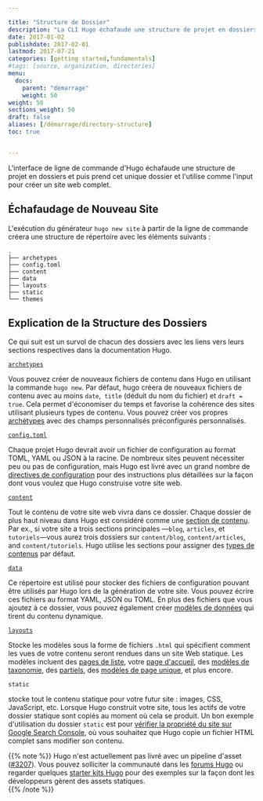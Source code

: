 ```yaml
---

title: "Structure de Dossier"
description: "La CLI Hugo échafaude une structure de projet en dossiers et puis prend cet unique dossier et l'utilise comme l'input pour créer un site web complet."
date: 2017-01-02
publishdate: 2017-02-01
lastmod: 2017-07-21
categories: [getting started,fundamentals]
#tags: [source, organization, directories]
menu:
  docs:
    parent: "demarrage"
    weight: 50
weight: 50
sections_weight: 50
draft: false
aliases: [/démarrage/directory-structure]
toc: true


---
```


L'interface de ligne de commande d'Hugo échafaude une structure de projet en dossiers et puis prend cet unique dossier et l'utilise comme l'input pour créer un site web complet.

## Échafaudage de Nouveau Site
L'exécution du générateur `hugo new site` à partir de la ligne de commande créera une structure de répertoire avec les éléments suivants :  

    .
    ├── archetypes
    ├── config.toml
    ├── content
    ├── data
    ├── layouts
    ├── static
    └── themes
    

## Explication de la Structure des Dossiers

Ce qui suit est un survol de chacun des dossiers avec les liens vers leurs sections respectives dans la documentation Hugo.

[`archetypes`](/gestion-contenu/archetypes/)

Vous pouvez créer de nouveaux fichiers de contenu dans Hugo en utilisant la commande `hugo new`. Par défaut, hugo créera de nouveaux fichiers de contenu avec au moins `date`,` title` (déduit du nom du fichier) et `draft = true`. Cela permet d'économiser du temps et favorise la cohérence des sites utilisant plusieurs types de contenu. Vous pouvez créer vos propres [archétypes](/gestion-contenu/archetypes/) avec des champs personnalisés préconfigurés personnalisés.

[`config.toml`](/demarrage/configuration/) 

Chaque projet Hugo devrait avoir un fichier de configuration au format TOML, YAML ou JSON à la racine. De nombreux sites peuvent nécessiter peu ou pas de configuration, mais Hugo est livré avec un grand nombre de [directives de configuration](configuration) pour des instructions plus détaillées sur la façon dont vous voulez que Hugo construise votre site web.

[`content`](/gestion-contenu/organisation/)

Tout le contenu de votre site web vivra dans ce dossier. Chaque dossier de plus haut niveau dans Hugo est considéré comme une [section de contenu](/gestion-contenu/sections/). Par ex., si votre site a trois sections principales —`blog`, `articles`, et  `tutoriels`—vous aurez trois dossiers  sur `content/blog`, `content/articles`, and `content/tutoriels`. Hugo utilise les sections pour assigner des [types de contenus](/gestion-contenu/types/) par défaut.

[`data`](/templates/data-templates/)

Ce répertoire est utilisé pour stocker des fichiers de configuration pouvant être utilisés par Hugo lors de la génération de votre site. Vous pouvez écrire ces fichiers au format YAML, JSON ou TOML. En plus des fichiers que vous ajoutez à ce dossier, vous pouvez également créer [modèles de données](https://gohugo.io/templates/data-templates/) qui tirent du contenu dynamique.

[`layouts`](/templates/) 

Stocke les modèles sous la forme de fichiers `.html` qui spécifient comment les vues de votre contenu seront rendues dans un site Web statique. Les modèles incluent des [pages de liste](/templates/liste/), votre [page d'accueil](/templates/page-accueil/), des [modèles de taxonomie](/templates/taxonomy-templates/), des [partiels](/templates/partials/), des [modèles de page unique](/templates/single-page-templates/), et plus encore.

`static` 

stocke tout le contenu statique pour votre futur site : images, CSS, JavaScript, etc. Lorsque Hugo construit votre site, tous les actifs de votre dossier statique sont copiés au moment où cela se produit. Un bon exemple d'utilisation du dossier `static` est pour [vérifier la propriété du site sur Google Search Console](https://support.google.com/analytics/answer/1142414?hl=fr), où vous souhaitez que Hugo copie un fichier HTML complet sans modifier son contenu.

{{% note %}}
Hugo n'est actuellement pas livré avec un pipeline d'asset ([#3207](https://github.com/gohugoio/hugo/issues/3207)). Vous pouvez solliciter la communauté dans les [forums Hugo](https://discourse.gohugo.io) ou regarder quelques [starter kits Hugo](/outils/starter-kits/) pour des exemples sur la façon dont les développeurs gèrent des assets statiques.  
{{% /note %}}



